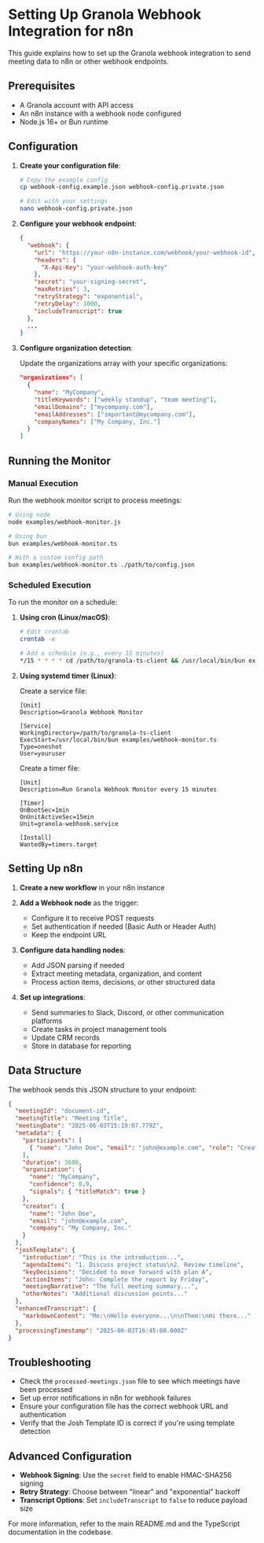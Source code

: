 # Setting Up Granola Webhook Integration for n8n

This guide explains how to set up the Granola webhook integration to send meeting data to n8n or other webhook endpoints.

## Prerequisites

- A Granola account with API access
- An n8n instance with a webhook node configured
- Node.js 16+ or Bun runtime

## Configuration

1. **Create your configuration file**:

   ```bash
   # Copy the example config
   cp webhook-config.example.json webhook-config.private.json
   
   # Edit with your settings
   nano webhook-config.private.json
   ```

2. **Configure your webhook endpoint**:

   ```json
   {
     "webhook": {
       "url": "https://your-n8n-instance.com/webhook/your-webhook-id",
       "headers": {
         "X-Api-Key": "your-webhook-auth-key"
       },
       "secret": "your-signing-secret",
       "maxRetries": 3,
       "retryStrategy": "exponential",
       "retryDelay": 1000,
       "includeTranscript": true
     },
     ...
   }
   ```

3. **Configure organization detection**:

   Update the organizations array with your specific organizations:

   ```json
   "organizations": [
     {
       "name": "MyCompany",
       "titleKeywords": ["weekly standup", "team meeting"],
       "emailDomains": ["mycompany.com"],
       "emailAddresses": ["important@mycompany.com"],
       "companyNames": ["My Company, Inc."]
     }
   ]
   ```

## Running the Monitor

### Manual Execution

Run the webhook monitor script to process meetings:

```bash
# Using node
node examples/webhook-monitor.js

# Using bun
bun examples/webhook-monitor.ts

# With a custom config path
bun examples/webhook-monitor.ts ./path/to/config.json
```

### Scheduled Execution

To run the monitor on a schedule:

1. **Using cron (Linux/macOS)**:

   ```bash
   # Edit crontab
   crontab -e
   
   # Add a schedule (e.g., every 15 minutes)
   */15 * * * * cd /path/to/granola-ts-client && /usr/local/bin/bun examples/webhook-monitor.ts
   ```

2. **Using systemd timer (Linux)**:

   Create a service file:
   
   ```
   [Unit]
   Description=Granola Webhook Monitor
   
   [Service]
   WorkingDirectory=/path/to/granola-ts-client
   ExecStart=/usr/local/bin/bun examples/webhook-monitor.ts
   Type=oneshot
   User=youruser
   ```
   
   Create a timer file:
   
   ```
   [Unit]
   Description=Run Granola Webhook Monitor every 15 minutes
   
   [Timer]
   OnBootSec=1min
   OnUnitActiveSec=15min
   Unit=granola-webhook.service
   
   [Install]
   WantedBy=timers.target
   ```

## Setting Up n8n

1. **Create a new workflow** in your n8n instance

2. **Add a Webhook node** as the trigger:
   - Configure it to receive POST requests
   - Set authentication if needed (Basic Auth or Header Auth)
   - Keep the endpoint URL

3. **Configure data handling nodes**:
   - Add JSON parsing if needed
   - Extract meeting metadata, organization, and content
   - Process action items, decisions, or other structured data

4. **Set up integrations**:
   - Send summaries to Slack, Discord, or other communication platforms
   - Create tasks in project management tools
   - Update CRM records
   - Store in database for reporting

## Data Structure

The webhook sends this JSON structure to your endpoint:

```json
{
  "meetingId": "document-id",
  "meetingTitle": "Meeting Title",
  "meetingDate": "2025-06-03T15:19:07.779Z",
  "metadata": {
    "participants": [
      { "name": "John Doe", "email": "john@example.com", "role": "Creator" }
    ],
    "duration": 3600,
    "organization": {
      "name": "MyCompany",
      "confidence": 0.9,
      "signals": { "titleMatch": true }
    },
    "creator": {
      "name": "John Doe",
      "email": "john@example.com",
      "company": "My Company, Inc."
    }
  },
  "joshTemplate": {
    "introduction": "This is the introduction...",
    "agendaItems": "1. Discuss project status\n2. Review timeline",
    "keyDecisions": "Decided to move forward with plan A",
    "actionItems": "John: Complete the report by Friday",
    "meetingNarrative": "The full meeting summary...",
    "otherNotes": "Additional discussion points..."
  },
  "enhancedTranscript": {
    "markdownContent": "Me:\nHello everyone...\n\nThem:\nHi there..."
  },
  "processingTimestamp": "2025-06-03T16:45:00.000Z"
}
```

## Troubleshooting

- Check the `processed-meetings.json` file to see which meetings have been processed
- Set up error notifications in n8n for webhook failures
- Ensure your configuration file has the correct webhook URL and authentication
- Verify that the Josh Template ID is correct if you're using template detection

## Advanced Configuration

- **Webhook Signing**: Use the `secret` field to enable HMAC-SHA256 signing
- **Retry Strategy**: Choose between "linear" and "exponential" backoff
- **Transcript Options**: Set `includeTranscript` to `false` to reduce payload size

For more information, refer to the main README.md and the TypeScript documentation in the codebase.